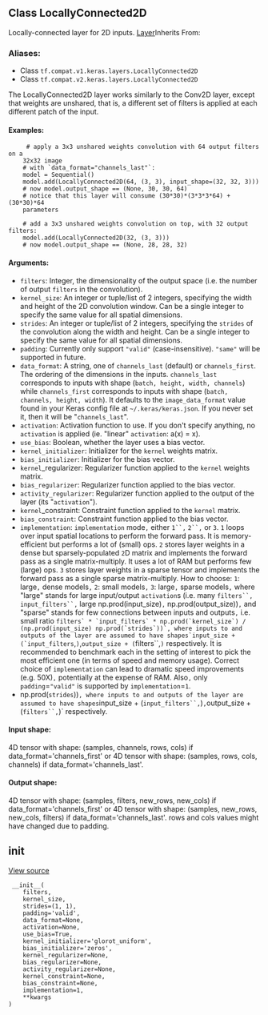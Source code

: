 ## Class LocallyConnected2D

Locally-connected layer for 2D inputs.
[Layer](https://www.tensorflow.org/api_docs/python/tf/keras/layers/Layer)Inherits From: 

### Aliases:
- Class `tf.compat.v1.keras.layers.LocallyConnected2D`
- Class `tf.compat.v2.keras.layers.LocallyConnected2D`

The LocallyConnected2D layer works similarly to the Conv2D layer, except that weights are unshared, that is, a different set of filters is applied at each different patch of the input.
#### Examples:

```
     # apply a 3x3 unshared weights convolution with 64 output filters on a
    32x32 image
    # with `data_format="channels_last"`:
    model = Sequential()
    model.add(LocallyConnected2D(64, (3, 3), input_shape=(32, 32, 3)))
    # now model.output_shape == (None, 30, 30, 64)
    # notice that this layer will consume (30*30)*(3*3*3*64) + (30*30)*64
    parameters

    # add a 3x3 unshared weights convolution on top, with 32 output filters:
    model.add(LocallyConnected2D(32, (3, 3)))
    # now model.output_shape == (None, 28, 28, 32)
```
#### Arguments:
- `filters`: Integer, the dimensionality of the output space (i.e. the number of output `filters` in the convolution).
- `kernel_size`: An integer or tuple/list of 2 integers, specifying the width and height of the 2D convolution window. Can be a single integer to specify the same value for all spatial dimensions.
- `strides`: An integer or tuple/list of 2 integers, specifying the `strides` of the convolution along the width and height. Can be a single integer to specify the same value for all spatial dimensions.
- `padding`: Currently only support `"valid"` (case-insensitive). `"same"` will be supported in future.
- `data_format`: A string, one of `channels_last` (default) or `channels_first`. The ordering of the dimensions in the inputs. `channels_last` corresponds to inputs with shape (`batch, height, width, channels`) while `channels_first` corresponds to inputs with shape (`batch, channels, height, width`). It defaults to the `image_data_format` value found in your Keras config file at `~/.keras/keras.json`. If you never set it, then it will be "`channels_last`".
- `activation`: Activation function to use. If you don't specify anything, no `activation` is applied (ie. "linear" `activation`: a(x) = x).
- `use_bias`: Boolean, whether the layer uses a bias vector.
- `kernel_initializer`: Initializer for the `kernel` weights matrix.
- `bias_initializer`: Initializer for the bias vector.
- `kernel`_regularizer: Regularizer function applied to the `kernel` weights matrix.
- `bias_regularizer`: Regularizer function applied to the bias vector.
- `activity_regularizer`: Regularizer function applied to the output of the layer (its "`activation`").
- `kernel`_constraint: Constraint function applied to the `kernel` matrix.
- `bias_constraint`: Constraint function applied to the bias vector.
- `implementation`: `implementation` mode`,` either `1``,` `2``,` or `3`. `1` loops over input spatial locations to perform the forward pass. It is memory-efficient but performs a lot of (small) ops.
`2` stores layer weights in a dense but sparsely-populated `2`D matrix and implements the forward pass as a single matrix-multiply. It uses a lot of RAM but performs few (large) ops.
`3` stores layer weights in a sparse tensor and implements the forward pass as a single sparse matrix-multiply.
How to choose:
`1`: large`,` dense models`,` `2`: small models`,` `3`: large`,` sparse models`,`
where "large" stands for large input/output `activation`s (i.e. many `filters``,` `input_filters``,` large np.prod(input_size)`,` np.prod(output_size))`,` and "sparse" stands for few connections between inputs and outputs`,` i.e. small ratio ``filters` * `input_filters` * np.prod(`kernel_size`) / (np.prod(input_size)
np.prod(`strides`))`, where inputs to and outputs of the layer are assumed to have shapes`input_size + (`input_filters``,`)`,`output_size + (`filters``,`)` respectively.
It is recommended to benchmark each in the setting of interest to pick the most efficient one (in terms of speed and memory usage). Correct choice of `implementation` can lead to dramatic speed improvements (e.g. 50X)`,` potentially at the expense of RAM.
Also`,` only `padding`=`"valid"` is supported by `implementation`=`1`.
- np.prod(`strides`))`, where inputs to and outputs of the layer are assumed to have shapes`input_size + (`input_filters``,`)`,`output_size + (`filters``,`)` respectively.
#### Input shape:

4D tensor with shape: (samples, channels, rows, cols) if data_format='channels_first' or 4D tensor with shape: (samples, rows, cols, channels) if data_format='channels_last'.
#### Output shape:

4D tensor with shape: (samples, filters, new_rows, new_cols) if data_format='channels_first' or 4D tensor with shape: (samples, new_rows, new_cols, filters) if data_format='channels_last'. rows and cols values might have changed due to padding.
## __init__
[View source](https://github.com/tensorflow/tensorflow/blob/r2.0/tensorflow/python/keras/layers/local.py#L442-L479)


```
 __init__(
    filters,
    kernel_size,
    strides=(1, 1),
    padding='valid',
    data_format=None,
    activation=None,
    use_bias=True,
    kernel_initializer='glorot_uniform',
    bias_initializer='zeros',
    kernel_regularizer=None,
    bias_regularizer=None,
    activity_regularizer=None,
    kernel_constraint=None,
    bias_constraint=None,
    implementation=1,
    **kwargs
)
```
